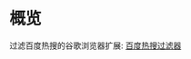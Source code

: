 # 概览
过滤百度热搜的谷歌浏览器扩展: [百度热搜过滤器](https://chrome.google.com/webstore/detail/%E7%99%BE%E5%BA%A6%E7%83%AD%E6%90%9C%E8%BF%87%E6%BB%A4%E5%99%A8/ongjdddkdfdbhmedilojnalockgohbho)

<!-- 开发调试的时候无需打包, 直接在扩展程序的开发模式下点"加载已解压的扩展程序", 然后选择项目目录即可 -->
<!-- 只有在发布的时候才需要上传zip, 同时打包的时候只需要打包插件用到的文件即可: content-style.css, icon.png, manifest.json -->
<!-- 另外, 代码更新只需要调试完毕打包成zip之后在开发者面板中点击之前已经发布了的版本, 然后再点击左侧文件包, 之后点击上传新的软件包即可完成更新代码的操作, 不需要再次发布一遍 -->